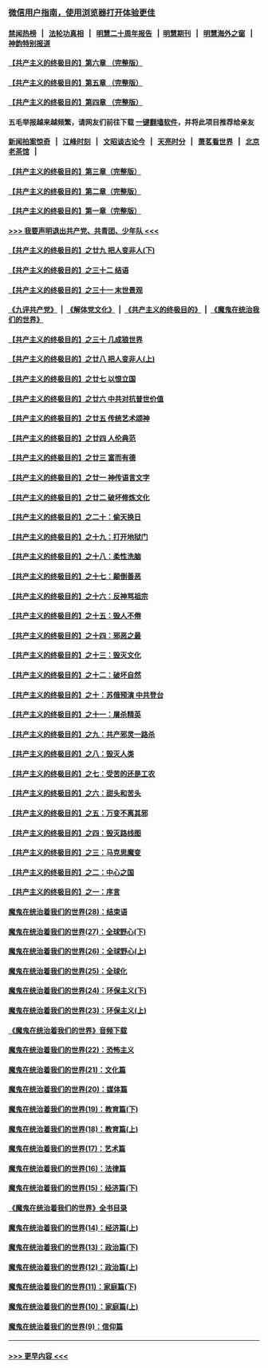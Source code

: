 ### [微信用户指南，使用浏览器打开体验更佳](https://github.com/gfw-breaker/banned-news1/blob/master/indexes/wechat-guide.md?t=0)
#### [禁闻热榜](热点新闻.md?t=0)  &nbsp;&nbsp;|&nbsp;&nbsp; [法轮功真相](https://github.com/gfw-breaker/truth/blob/master/README.md?t=0) &nbsp;&nbsp;|&nbsp;&nbsp; [明慧二十周年报告](https://github.com/gfw-breaker/mh-reports/blob/master/README.md?t=0) &nbsp;&nbsp;|&nbsp;&nbsp;[明慧期刊](https://github.com/gfw-breaker/mh-qikan) &nbsp;&nbsp;|&nbsp;&nbsp; [明慧海外之窗](https://github.com/gfw-breaker/mh-news/blob/master/README.md?t=0) &nbsp;&nbsp;|&nbsp;&nbsp; [神韵特别报道](https://github.com/gfw-breaker/mh-news/blob/master/shenyun.md?t=0)
#### [【共产主义的终极目的】第六章 （完整版）](../pages/nsc422/n11428913.md?t=02070822) 
#### [【共产主义的终极目的】第五章 （完整版）](../pages/nsc422/n11428912.md?t=02070822) 
#### [【共产主义的终极目的】第四章 （完整版）](../pages/nsc422/n11428907.md?t=02070822) 
#### 五毛举报越来越频繁，请网友们前往下载 [一键翻墙软件](https://github.com/gfw-breaker/ssr-accounts)，并将此项目推荐给亲友
#### [新闻拍案惊奇](https://github.com/gfw-breaker/banned-news1/blob/master/pages/link4.md) &nbsp;&nbsp;|&nbsp;&nbsp; [江峰时刻](https://github.com/gfw-breaker/banned-news1/blob/master/pages/link4.md) &nbsp;&nbsp;|&nbsp;&nbsp; [文昭谈古论今](https://github.com/gfw-breaker/banned-news1/blob/master/pages/link4.md) &nbsp;&nbsp;|&nbsp;&nbsp; [天亮时分](https://github.com/gfw-breaker/banned-news1/blob/master/pages/link4.md) &nbsp;&nbsp;|&nbsp;&nbsp; [萧茗看世界](https://github.com/gfw-breaker/banned-news1/blob/master/pages/link4.md) &nbsp;&nbsp;|&nbsp;&nbsp; [北京老茶馆](https://github.com/gfw-breaker/banned-news1/blob/master/pages/link4.md) &nbsp;&nbsp;|&nbsp;&nbsp; 
#### [【共产主义的终极目的】第三章（完整版）](../pages/nsc422/n11428848.md?t=02070822) 
#### [【共产主义的终极目的】第二章（完整版）](../pages/nsc422/n11428831.md?t=02070822) 
#### [【共产主义的终极目的】第一章（完整版）](../pages/nsc422/n11417651.md?t=02070822) 
#### [>>> 我要声明退出共产党、共青团、少年队 <<<](https://github.com/begood0513/goodnews/blob/master/quit/letter.md) 
#### [【共产主义的终极目的】之廿九 把人变非人(下)](../pages/nsc422/n11344140.md?t=02070822) 
#### [【共产主义的终极目的】之三十二 结语](../pages/nsc422/n11360535.md?t=02070822) 
#### [【共产主义的终极目的】之三十一 末世景观](../pages/nsc422/n11351129.md?t=02070822) 
#### [《九评共产党》](https://github.com/begood0513/9ping.md/blob/master/README.md) &nbsp;|&nbsp; [《解体党文化》](../../../../jtdwh.md/blob/master/README.md)  &nbsp;|&nbsp; [《共产主义的终极目的》](../../../../gczydzjmd.md/blob/master/README.md) &nbsp;|&nbsp; [《魔鬼在统治我们的世界》](../../../../mgztzwmdsj.md/blob/master/README.md) 
#### [【共产主义的终极目的】之三十 几成狼世界](../pages/nsc422/n11348280.md?t=02070822) 
#### [【共产主义的终极目的】之廿八 把人变非人(上)](../pages/nsc422/n11340492.md?t=02070822) 
#### [【共产主义的终极目的】之廿七 以恨立国](../pages/nsc422/n11336944.md?t=02070822) 
#### [【共产主义的终极目的】之廿六 中共对抗普世价值](../pages/nsc422/n11324785.md?t=02070822) 
#### [【共产主义的终极目的】之廿五 传统艺术颂神](../pages/nsc422/n11296396.md?t=02070822) 
#### [【共产主义的终极目的】之廿四 人伦典范](../pages/nsc422/n11296397.md?t=02070822) 
#### [【共产主义的终极目的】之廿三 富而有德](../pages/nsc422/n11283598.md?t=02070822) 
#### [【共产主义的终极目的】之廿一 神传语言文字](../pages/nsc422/n11263265.md?t=02070822) 
#### [【共产主义的终极目的】之廿二 破坏修炼文化](../pages/nsc422/n11245728.md?t=02070822) 
#### [【共产主义的终极目的】之二十：偷天换日](../pages/nsc422/n11238846.md?t=02070822) 
#### [【共产主义的终极目的】之十九：打开地狱门](../pages/nsc422/n11206376.md?t=02070822) 
#### [【共产主义的终极目的】之十八：柔性洗脑](../pages/nsc422/n11199994.md?t=02070822) 
#### [【共产主义的终极目的】之十七：颠倒善恶](../pages/nsc422/n11179782.md?t=02070822) 
#### [【共产主义的终极目的】之十六：反神骂祖宗](../pages/nsc422/n11166798.md?t=02070822) 
#### [【共产主义的终极目的】之十五：毁人不倦](../pages/nsc422/n11166792.md?t=02070822) 
#### [【共产主义的终极目的】之十四：邪恶之最](../pages/nsc422/n11150249.md?t=02070822) 
#### [【共产主义的终极目的】之十三：毁灭文化](../pages/nsc422/n11135227.md?t=02070822) 
#### [【共产主义的终极目的】之十二：破坏自然](../pages/nsc422/n11135214.md?t=02070822) 
#### [【共产主义的终极目的】之十：苏俄预演 中共登台](../pages/nsc422/n11118424.md?t=02070822) 
#### [【共产主义的终极目的】之十一：屠杀精英](../pages/nsc422/n11118442.md?t=02070822) 
#### [【共产主义的终极目的】之九：共产邪灵一路杀](../pages/nsc422/n11114139.md?t=02070822) 
#### [【共产主义的终极目的】之八：毁灭人类](../pages/nsc422/n11108503.md?t=02070822) 
#### [【共产主义的终极目的】之七：受苦的还是工农](../pages/nsc422/n11101809.md?t=02070822) 
#### [【共产主义的终极目的】之六：甜头和苦头](../pages/nsc422/n11096971.md?t=02070822) 
#### [【共产主义的终极目的】之五：万变不离其邪](../pages/nsc422/n11091285.md?t=02070822) 
#### [【共产主义的终极目的】之四：毁灭路线图](../pages/nsc422/n11086284.md?t=02070822) 
#### [【共产主义的终极目的】之三：马克思魔变](../pages/nsc422/n11061941.md?t=02070822) 
#### [【共产主义的终极目的】之二：中心之国](../pages/nsc422/n11047728.md?t=02070822) 
#### [【共产主义的终极目的】之一：序言](../pages/nsc422/n11086077.md?t=02070822) 
#### [魔鬼在统治着我们的世界(28)：结束语](../pages/nsc422/n10936246.md?t=02070822) 
#### [魔鬼在统治着我们的世界(27)：全球野心(下)](../pages/nsc422/n10928319.md?t=02070822) 
#### [魔鬼在统治着我们的世界(26)：全球野心(上)](../pages/nsc422/n10900318.md?t=02070822) 
#### [魔鬼在统治着我们的世界(25)：全球化](../pages/nsc422/n10788205.md?t=02070822) 
#### [魔鬼在统治着我们的世界(24)：环保主义(下)](../pages/nsc422/n10695307.md?t=02070822) 
#### [魔鬼在统治着我们的世界(23)：环保主义(上)](../pages/nsc422/n10688613.md?t=02070822) 
#### [《魔鬼在统治着我们的世界》音频下载](../pages/nsc422/n10635553.md?t=02070822) 
#### [魔鬼在统治着我们的世界(22)：恐怖主义](../pages/nsc422/n10614727.md?t=02070822) 
#### [魔鬼在统治着我们的世界(21)：文化篇](../pages/nsc422/n10597706.md?t=02070822) 
#### [魔鬼在统治着我们的世界(20)：媒体篇](../pages/nsc422/n10586579.md?t=02070822) 
#### [魔鬼在统治着我们的世界(19)：教育篇(下)](../pages/nsc422/n10564808.md?t=02070822) 
#### [魔鬼在统治着我们的世界(18)：教育篇(上)](../pages/nsc422/n10526970.md?t=02070822) 
#### [魔鬼在统治着我们的世界(17)：艺术篇](../pages/nsc422/n10499093.md?t=02070822) 
#### [魔鬼在统治着我们的世界(16)：法律篇](../pages/nsc422/n10485969.md?t=02070822) 
#### [魔鬼在统治着我们的世界(15)：经济篇(下)](../pages/nsc422/n10469975.md?t=02070822) 
#### [《魔鬼在统治着我们的世界》全书目录](../pages/nsc422/n10464261.md?t=02070822) 
#### [魔鬼在统治着我们的世界(14)：经济篇(上)](../pages/nsc422/n10457370.md?t=02070822) 
#### [魔鬼在统治着我们的世界(13)：政治篇(下)](../pages/nsc422/n10448270.md?t=02070822) 
#### [魔鬼在统治着我们的世界(12)：政治篇(上)](../pages/nsc422/n10444576.md?t=02070822) 
#### [魔鬼在统治着我们的世界(11)：家庭篇(下)](../pages/nsc422/n10440961.md?t=02070822) 
#### [魔鬼在统治着我们的世界(10)：家庭篇(上)](../pages/nsc422/n10435448.md?t=02070822) 
#### [魔鬼在统治着我们的世界(9)：信仰篇](../pages/nsc422/n10432159.md?t=02070822) 

----
#### [ >>> 更早内容 <<< ](../indexes/nsc422-earlier.md)
